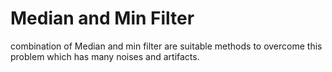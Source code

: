 # Median and Min Filter 
combination of Median and min filter are suitable methods to overcome this problem which has many noises and artifacts. 
